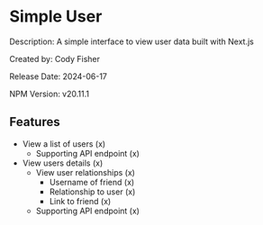 
# Simple User
Description: A simple interface to view user data built with Next.js

Created by: Cody Fisher

Release Date: 2024-06-17

NPM Version: v20.11.1


## Features
- View a list of users (x)
  - Supporting API endpoint (x)
- View users details (x)
  - View user relationships (x)
    - Username of friend (x)
    - Relationship to user (x)
    - Link to friend (x)
  - Supporting API endpoint (x)




